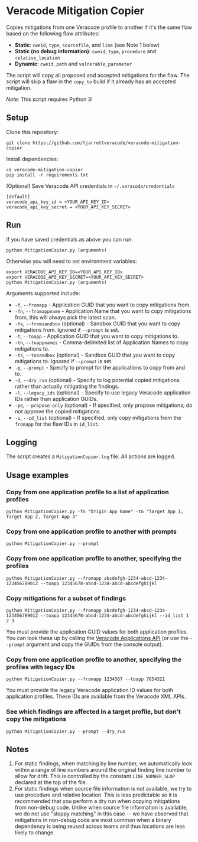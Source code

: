 # Veracode Mitigation Copier

Copies mitigations from one Veracode profile to another if it's the same flaw based on the following flaw attributes:

- **Static**: `cweid`, `type`, `sourcefile`, and `line` (see Note 1 below)
- **Static (no debug information)**: `cweid`, `type`, `procedure` and `relative_location`
- **Dynamic**: `cweid`, `path` and `vulnerable_parameter`

The script will copy all proposed and accepted mitigations for the flaw. The script will skip a flaw in the `copy_to` build if it already has an accepted mitigation.

*Note*: This script requires Python 3!

## Setup

Clone this repository:

    git clone https://github.com/tjarrettveracode/veracode-mitigation-copier

Install dependencies:

    cd veracode-mitigation-copier
    pip install -r requirements.txt

(Optional) Save Veracode API credentials in `~/.veracode/credentials`

    [default]
    veracode_api_key_id = <YOUR_API_KEY_ID>
    veracode_api_key_secret = <YOUR_API_KEY_SECRET>

## Run

If you have saved credentials as above you can run:

    python MitigationCopier.py (arguments)

Otherwise you will need to set environment variables:

    export VERACODE_API_KEY_ID=<YOUR_API_KEY_ID>
    export VERACODE_API_KEY_SECRET=<YOUR_API_KEY_SECRET>
    python MitigationCopier.py (arguments)

Arguments supported include:

- `-f`, `--fromapp` - Application GUID that you want to copy mitigations from.
- `-fn`, `--fromappname` - Application Name that you want to copy mitigations from, this will always pick the latest scan.
- `-fs`, `--fromsandbox` (optional) - Sandbox GUID that you want to copy mitigations from. Ignored if `--prompt` is set.
- `-t`, `--toapp` - Application GUID that you want to copy mitigations to.
- `-tn`, `--toappnames` - Comma-delimited list of Application Names to copy mitigations to.
- `-ts`, `--tosandbox` (optional) - Sandbox GUID that you want to copy mitigations to. Ignored if `--prompt` is set.
- `-p`, `--prompt` - Specify to prompt for the applications to copy from and to.
- `-d`, `--dry_run` (optional) - Specify to log potential copied mitigations rather than actually mitigating the findings.
- `-l`, `--legacy_ids` (optional) - Specify to use legacy Veracode application IDs rather than application GUIDs.
- `-po`, `--propose-only` (optional) - If specified, only propose mitigations; do not approve the copied mitigations.
- `-i`, `--id_list` (optional) - If specified, only copy mitigations from the `fromapp` for the flaw IDs in `id_list`.

## Logging

The script creates a `MitigationCopier.log` file. All actions are logged.

## Usage examples

### Copy from one application profile to a list of application profiles
    python MitigationCopier.py -fn "Origin App Name" -tn "Target App 1, Target App 2, Target App 3"

### Copy from one application profile to another with prompts

    python MitigationCopier.py --prompt

### Copy from one application profile to another, specifying the profiles

    python MitigationCopier.py --fromapp abcdefgh-1234-abcd-1234-123456789012 --toapp 12345678-abcd-1234-abcd-abcdefghijkl

### Copy mitigations for a subset of findings

    python MitigationCopier.py --fromapp abcdefgh-1234-abcd-1234-123456789012 --toapp 12345678-abcd-1234-abcd-abcdefghijkl --id_list 1 2 3

You must provide the application GUID values for both application profiles. You can look these up by calling the [Veracode Applications API](https://help.veracode.com/r/c_apps_intro) (or use the `--prompt` argument and copy the GUIDs from the console output).

### Copy from one application profile to another, specifying the profiles with legacy IDs

    python MitigationCopier.py --fromapp 1234567 --toapp 7654321

You must provide the legacy Veracode application ID values for both application profiles. These IDs are available from the Veracode XML APIs.

### See which findings are affected in a target profile, but don't copy the mitigations

    python MitigationCopier.py --prompt --dry_run

## Notes

1. For static findings, when matching by line number, we automatically look within a range of line numbers around the original finding line number to allow for drift. This is controlled by the constant `LINE_NUMBER_SLOP` declared at the top of the file.
2. For static findings when source file information is not available, we try to use procedure and relative location. This is less predictable so it is recommended that you perform a dry run when copying mitigations from non-debug code. Unlike when source file information is available, we do not use "sloppy matching" in this case -- we have observed that mitigations in non-debug code are most common when a binary dependency is being reused across teams and thus locations are less likely to change.

